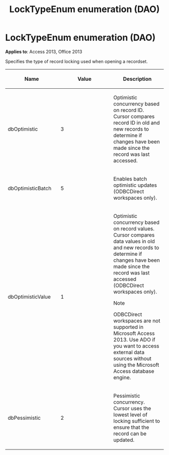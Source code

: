 ﻿---
title: LockTypeEnum enumeration (DAO)
TOCTitle: LockTypeEnum Enumeration
ms:assetid: d40f984c-b37f-72f7-7b05-752f106b6029
ms:mtpsurl: https://msdn.microsoft.com/library/Ff834802(v=office.15)
ms:contentKeyID: 48547925
ms.date: 09/18/2015
mtps_version: v=office.15
---

# LockTypeEnum enumeration (DAO)


**Applies to**: Access 2013, Office 2013

Specifies the type of record locking used when opening a recordset.

<table>
<colgroup>
<col style="width: 33%" />
<col style="width: 33%" />
<col style="width: 33%" />
</colgroup>
<thead>
<tr class="header">
<th><p>Name</p></th>
<th><p>Value</p></th>
<th><p>Description</p></th>
</tr>
</thead>
<tbody>
<tr class="odd">
<td><p>dbOptimistic</p></td>
<td><p>3</p></td>
<td><p>Optimistic concurrency based on record ID. Cursor compares record ID in old and new records to determine if changes have been made since the record was last accessed.</p></td>
</tr>
<tr class="even">
<td><p>dbOptimisticBatch</p></td>
<td><p>5</p></td>
<td><p>Enables batch optimistic updates (ODBCDirect workspaces only).</p></td>
</tr>
<tr class="odd">
<td><p>dbOptimisticValue</p></td>
<td><p>1</p></td>
<td><p>Optimistic concurrency based on record values. Cursor compares data values in old and new records to determine if changes have been made since the record was last accessed (ODBCDirect workspaces only).</p>

> [!NOTE]
> ODBCDirect workspaces are not supported in Microsoft Access 2013. Use ADO if you want to access external data sources without using the Microsoft Access database engine.


</td>
</tr>
<tr class="even">
<td><p>dbPessimistic</p></td>
<td><p>2</p></td>
<td><p>Pessimistic concurrency. Cursor uses the lowest level of locking sufficient to ensure that the record can be updated.</p></td>
</tr>
</tbody>
</table>

